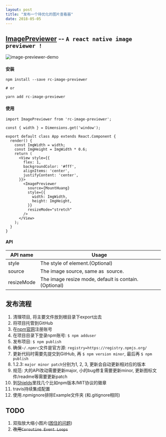 ```yaml
---
layout: post
title: "发布一个待优化的图片查看器"
date: 2018-05-05
---
```


## [ImagePreviewer](https://github.com/FaiChou/ImagePreviewer) -- `A react native image previewer !`

![image-previewer-demo](https://raw.githubusercontent.com/FaiChou/faichou.github.io/master/img/qiniu/image-previewer-demo.gif)


#### 安装

```
npm install --save rc-image-previewer

# or

yarn add rc-image-previewer
```

#### 使用

```
import ImagePreviewer from 'rc-image-previewer';

const { width } = Dimensions.get('window');

export default class App extends React.Component {
  render() {
    const ImgWidth = width;
    const ImgHeight = ImgWidth * 0.6;
    return (
      <View style={{
        flex: 1,
        backgroundColor: '#fff',
        alignItems: 'center',
        justifyContent: 'center',
      }}>
        <ImagePreviewer
          source={MountHuang}
          style={{
            width: ImgWidth,
            height: ImgHeight,
          }}
          resizeMode="stretch"
        />
      </View>
    );
  }
}
```

#### API

API name       | Usage
---------------|----------------------------------------
style          | The style of element.(Optional)
source         | The image source, same as <Image /> source.
resizeMode     | The image resize mode, default is contain.(Optional)


## 发布流程

1. 清理项目, 将主要文件放到根目录下export出去
2. 将项目托管到GitHub
3. 在[npm官网](https://www.npmjs.com/)注册账号
4. 在项目目录下登录npm账号: `$ npm adduser`
5. 发布项目: `$ npm publish`
6. 确保`~/.npmrc`文件是官方源: `registry=https://registry.npmjs.org/`
7. 更新代码时需要先提交到GitHub, 再 `$ npm version minor`, 最后再 `$ npm publish`
8. 1.2.3: `major minor patch`分别为1, 2, 3, 更新会自动更新相对应的版本
9. 规范: 大的API改动需要更新major, 小的bug修复需要更新minor, 更新图标文件/readme等需要更新patch
10. 到[Shields](http://shields.io/)里找几个比如npm版本/MIT协议的徽章
11. travis持续集成配置
12. 使用.npmignore排除Example文件夹 (和.gitignore相同)


## TODO

1. 双指放大缩小图片([困住的问题](https://github.com/facebook/react-native/issues/14295))
2. ~~改用`Coroutine Event Loops`~~

